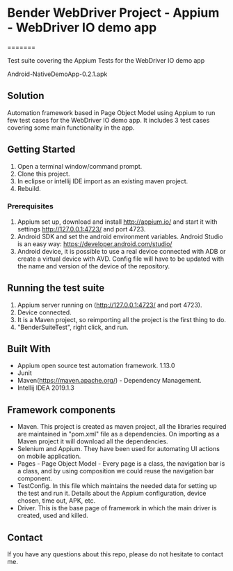 #  Bender WebDriver Project - Appium - WebDriver IO demo app
=======

Test suite covering the Appium Tests for the WebDriver IO demo app 

Android-NativeDemoApp-0.2.1.apk

## Solution
Automation framework based in Page Object Model using Appium to run few test cases for the WebDriver IO demo app. It includes 3 test cases covering some main functionality in the app. 

## Getting Started
1. Open a terminal window/command prompt.
2. Clone this project.
3. In eclipse or intellij IDE import as an existing maven project.
4. Rebuild.
 
### Prerequisites
1. Appium set up, download and install http://appium.io/ and start it with settings http://127.0.0.1:4723/ and port 4723.
2. Android SDK and set the android environment variables. Android Studio is an easy way: https://developer.android.com/studio/
3. Android device, it is possible to use a real device connected with ADB or create a virtual device with AVD. Config file will have to be updated with the name and version of the device of the repository.

## Running the test suite
1. Appium server running on (http://127.0.0.1:4723/ and port 4723).
2. Device connected.
3. It is a Maven project, so reimporting all the project is the first thing to do. 
4. "BenderSuiteTest", right click, and run.

## Built With
* Appium open source test automation framework. 1.13.0
* Junit
* Maven(https://maven.apache.org/) - Dependency Management.
* Intellij IDEA 2019.1.3


## Framework components
- Maven. This project is created as maven project, all the libraries required are maintained in "pom.xml" file as a dependencies. On importing as a Maven project it will download all the dependencies.
- Selenium and Appium. They have been used for automating UI actions on mobile application.
- Pages - Page Object Model - Every page is a class, the navigation bar is a class, and by using composition we could reuse the navigation bar component.
- TestConfig. In this file which maintains the needed data for setting up the test and run it. Details about the Appium configuration, device chosen, time out, APK, etc.
- Driver. This is the base page of framework in which the main driver is created, used and killed.   

## Contact
If you have any questions about this repo, please do not hesitate to contact me.
